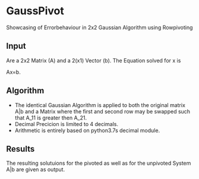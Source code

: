 # GaussPivot
Showcasing of Errorbehaviour in 2x2 Gaussian Algorithm using Rowpivoting

## Input
Are a 2x2 Matrix (A) and a 2(x1) Vector (b). The Equation solved for x is

Ax=b.

## Algorithm
- The identical Gaussian Algorithm is applied to both the original matrix A|b and a Matrix where
the first and second row may be swapped such that A_11 is greater then A_21.
- Decimal Precicion is limited to 4 decimals.
- Arithmetic is entirely based on python3.7s decimal module.

## Results
The resulting solutuions for the pivoted as well as for the unpivoted System A|b are given as output.
